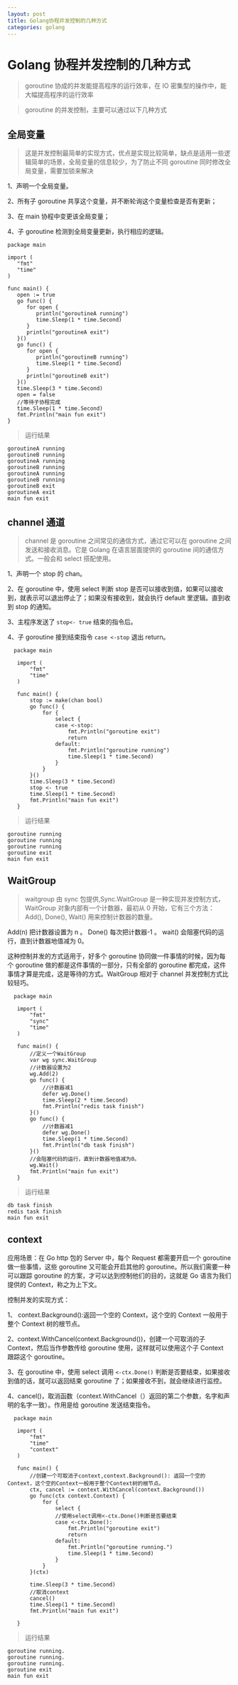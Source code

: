 ```yaml
---
layout: post
title: Golang协程并发控制的几种方式
categories: golang
---
```


# Golang 协程并发控制的几种方式

> goroutine 协成的并发能提高程序的运行效率，在 IO 密集型的操作中，能大幅提高程序的运行效率

> goroutine 的并发控制，主要可以通过以下几种方式

## 全局变量

> 这是并发控制最简单的实现方式，优点是实现比较简单，缺点是适用一些逻辑简单的场景，全局变量的信息较少，为了防止不同 goroutine 同时修改全局变量，需要加锁来解决

1、声明一个全局变量。

2、所有子 goroutine 共享这个变量，并不断轮询这个变量检查是否有更新；

3、在 main 协程中变更该全局变量；

4、子 goroutine 检测到全局变量更新，执行相应的逻辑。

```
package main

import (
   "fmt"
   "time"
)

func main() {
   open := true
   go func() {
      for open {
         println("goroutineA running")
         time.Sleep(1 * time.Second)
      }
      println("goroutineA exit")
   }()
   go func() {
      for open {
         println("goroutineB running")
         time.Sleep(1 * time.Second)
      }
      println("goroutineB exit")
   }()
   time.Sleep(3 * time.Second)
   open = false
   //等待子协程完成
   time.Sleep(1 * time.Second)
   fmt.Println("main fun exit")
}

```

> 运行结果

```
goroutineA running
goroutineB running
goroutineA running
goroutineB running
goroutineA running
goroutineB running
goroutineB exit
goroutineA exit
main fun exit
```

## channel 通道

> channel 是 goroutine 之间常见的通信方式，通过它可以在 goroutine 之间发送和接收消息。它是 Golang 在语言层面提供的 goroutine 间的通信方式。一般会和 select 搭配使用。

1、声明一个 stop 的 chan。

2、在 goroutine 中，使用 select 判断 stop 是否可以接收到值，如果可以接收到，就表示可以退出停止了；如果没有接收到，就会执行 default 里逻辑。直到收到 stop 的通知。

3、主程序发送了 `stop<- true` 结束的指令后。

4、子 goroutine 接到结束指令 `case <-stop` 退出 return。

```
  package main

   import (
       "fmt"
       "time"
   )

   func main() {
       stop := make(chan bool)
       go func() {
           for {
               select {
               case <-stop:
                   fmt.Println("goroutine exit")
                   return
               default:
                   fmt.Println("goroutine running")
                   time.Sleep(1 * time.Second)
               }
           }
       }()
       time.Sleep(3 * time.Second)
       stop <- true
       time.Sleep(1 * time.Second)
       fmt.Println("main fun exit")
   }
```

> 运行结果

```
goroutine running
goroutine running
goroutine running
goroutine exit
main fun exit

```

## WaitGroup

> waitgroup 由 sync 包提供,Sync.WaitGroup 是一种实现并发控制方式，WaitGroup 对象内部有一个计数器，最初从 0 开始，它有三个方法：Add(), Done(), Wait() 用来控制计数器的数量。

Add(n) 把计数器设置为 n 。
Done() 每次把计数器-1 。
wait() 会阻塞代码的运行，直到计数器地值减为 0。

这种控制并发的方式适用于，好多个 goroutine 协同做一件事情的时候，因为每个 goroutine 做的都是这件事情的一部分，只有全部的 goroutine 都完成，这件事情才算是完成，这是等待的方式。WaitGroup 相对于 channel 并发控制方式比较轻巧。

```
  package main

   import (
       "fmt"
       "sync"
       "time"
   )

   func main() {
       //定义一个WaitGroup
       var wg sync.WaitGroup
       //计数器设置为2
       wg.Add(2)
       go func() {
           //计数器减1
           defer wg.Done()
           time.Sleep(2 * time.Second)
           fmt.Println("redis task finish")
       }()
       go func() {
           //计数器减1
           defer wg.Done()
           time.Sleep(1 * time.Second)
           fmt.Println("db task finish")
       }()
       //会阻塞代码的运行，直到计数器地值减为0。
       wg.Wait()
       fmt.Println("main fun exit")
   }
```

> 运行结果

```
db task finish
redis task finish
main fun exit

```

## context

应用场景：在 Go http 包的 Server 中，每个 Request 都需要开启一个 goroutine 做一些事情，这些 goroutine 又可能会开启其他的 goroutine。所以我们需要一种可以跟踪 goroutine 的方案，才可以达到控制他们的目的，这就是 Go 语言为我们提供的 Context，称之为上下文。

控制并发的实现方式：

1、 context.Background():返回一个空的 Context，这个空的 Context 一般用于整个 Context 树的根节点。

2、context.WithCancel(context.Background())，创建一个可取消的子 Context，然后当作参数传给 goroutine 使用，这样就可以使用这个子 Context 跟踪这个 goroutine。

3、在 goroutine 中，使用 select 调用 `<-ctx.Done()` 判断是否要结束，如果接收到值的话，就可以返回结束 goroutine 了；如果接收不到，就会继续进行监控。

4、cancel()，取消函数（context.WithCancel（）返回的第二个参数，名字和声明的名字一致）。作用是给 goroutine 发送结束指令。

```
  package main

   import (
       "fmt"
       "time"
       "context"
   )

   func main() {
       //创建一个可取消子context,context.Background(): 返回一个空的Context，这个空的Context一般用于整个Context树的根节点。
       ctx, cancel := context.WithCancel(context.Background())
       go func(ctx context.Context) {
           for {
               select {
               //使用select调用<-ctx.Done()判断是否要结束
               case <-ctx.Done():
                   fmt.Println("goroutine exit")
                   return
               default:
                   fmt.Println("goroutine running.")
                   time.Sleep(1 * time.Second)
               }
           }
       }(ctx)

       time.Sleep(3 * time.Second)
       //取消context
       cancel()
       time.Sleep(1 * time.Second)
       fmt.Println("main fun exit")

   }

```

> 运行结果

```
goroutine running.
goroutine running.
goroutine running.
goroutine exit
main fun exit
```
